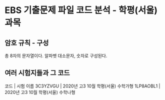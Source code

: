 # EBS 기출문제 파일 코드 분석 - 학평(서울) 과목
## 암호 규칙 - 구성
총 8자의 문자열이다.
알파벳 대소문자, 숫자로 구성된다.
## 여러 시험지들과 그 코드
코드      	| 시험 이름
3C3YZVGU	| 2020년 고3 10월 학평(서울) 수학가형
1LP8AOBL1	| 2020년 고3 10월 학평(서울) 수학나형
